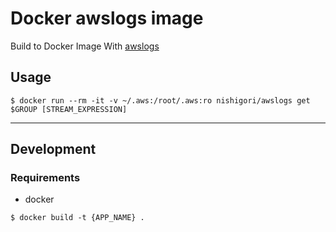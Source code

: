 # Docker awslogs image

Build to Docker Image
With [awslogs](https://github.com/jorgebastida/awslogs/tree/0.10)

## Usage

```
$ docker run --rm -it -v ~/.aws:/root/.aws:ro nishigori/awslogs get $GROUP [STREAM_EXPRESSION]
```

---

## Development

### Requirements

* docker

```
$ docker build -t {APP_NAME} .
```
